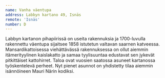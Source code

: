 ```yaml
---
name: Vanha väentupa
address: Labbyn kartano 49, Isnäs
remote: 'Isnäs'
number: D
---
```

Labbyn kartanon pihapiirissä on useita rakennuksia ja 1700-luvulla rakennettu väentupa sijaitsee 1858 istutetun valtavan saarnen katveessa. Mansardikattoisessa viehättävässä rakennuksessa on ollut aiemmin itämerityylinen kaislakatto ja samaa tyylisuuntaa edustavat sen jykevät pitkittäiset kattohirret. Taloa ovat vuosien saatossa asuneet kartanossa työskentelevä perheet. Nyt pienet asunnot on yhdistetty tilaa aiemmin isännöineen Mauri Närin kodiksi.